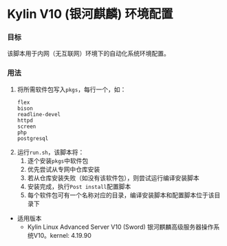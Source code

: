 # Kylin V10 (银河麒麟) 环境配置

### 目标
该脚本用于内网（无互联网）环境下的自动化系统环境配置。

### 用法
1. 将所需软件包写入`pkgs`，每行一个，如：
    ```
    flex
    bison
    readline-devel
    httpd
    screen
    php
    postgresql
    ```
1. 运行`run.sh`，该脚本将：
    1. 逐个安装`pkgs`中软件包
    1. 优先尝试从专网中仓库安装
    1. 若从仓库安装失败（如没有该软件包），则尝试运行编译安装脚本
    1. 安装完成，执行`Post install`配置脚本
    1. 每个软件包可有一个名称对应的目录，编译安装脚本和配置脚本位于该目录下

* 适用版本
    * Kylin Linux Advanced Server V10 (Sword) 银河麒麟高级服务器操作系统V10。kernel: 4.19.90
